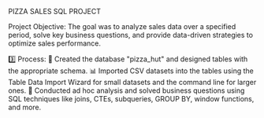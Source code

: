 PIZZA SALES SQL PROJECT

Project Objective:
The goal was to analyze sales data over a specified period, solve key business questions, and provide data-driven strategies to optimize sales performance.

3️⃣ Process:
📂 Created the database "pizza_hut" and designed tables with the appropriate schema.
📊 Imported CSV datasets into the tables using the Table Data Import Wizard for small datasets and the command line for larger ones.
🧠 Conducted ad hoc analysis and solved business questions using SQL techniques like joins, CTEs, subqueries, GROUP BY, window functions, and more.
